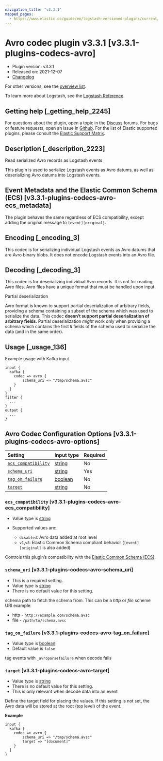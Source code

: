 ```yaml
---
navigation_title: "v3.3.1"
mapped_pages:
  - https://www.elastic.co/guide/en/logstash-versioned-plugins/current/v3.3.1-plugins-codecs-avro.html
---
```


# Avro codec plugin v3.3.1 [v3.3.1-plugins-codecs-avro]

* Plugin version: v3.3.1
* Released on: 2021-12-07
* [Changelog](https://github.com/logstash-plugins/logstash-codec-avro/blob/v3.3.1/CHANGELOG.md)

For other versions, see the [overview list](codec-avro-index.md).

To learn more about Logstash, see the [Logstash Reference](https://www.elastic.co/guide/en/logstash/current/index.html).

## Getting help [_getting_help_2245]

For questions about the plugin, open a topic in the [Discuss](http://discuss.elastic.co) forums. For bugs or feature requests, open an issue in [Github](https://github.com/logstash-plugins/logstash-codec-avro). For the list of Elastic supported plugins, please consult the [Elastic Support Matrix](https://www.elastic.co/support/matrix#matrix_logstash_plugins).

## Description [_description_2223]

Read serialized Avro records as Logstash events

This plugin is used to serialize Logstash events as Avro datums, as well as deserializing Avro datums into Logstash events.

## Event Metadata and the Elastic Common Schema (ECS) [v3.3.1-plugins-codecs-avro-ecs_metadata]

The plugin behaves the same regardless of ECS compatibility, except adding the original message to `[event][original]`.

## Encoding [_encoding_3]

This codec is for serializing individual Logstash events as Avro datums that are Avro binary blobs. It does not encode Logstash events into an Avro file.

## Decoding [_decoding_3]

This codec is for deserializing individual Avro records. It is not for reading Avro files. Avro files have a unique format that must be handled upon input.

Partial deserialization

Avro format is known to support partial deserialization of arbitrary fields, providing a schema containing a subset of the schema which was used to serialize the data. This codec **doesn’t support partial deserialization of arbitrary fields**. Partial deserialization *might* work only when providing a schema which contains the first `N` fields of the schema used to serialize the data (and in the same order).

## Usage [_usage_136]

Example usage with Kafka input.

```
input {
  kafka {
    codec => avro {
        schema_uri => "/tmp/schema.avsc"
    }
  }
}
filter {
  ...
}
output {
  ...
}
```

## Avro Codec Configuration Options [v3.3.1-plugins-codecs-avro-options]

| Setting | Input type | Required |
| :- | :- | :- |
| [`ecs_compatibility`](v3-3-1-plugins-codecs-avro.md#v3.3.1-plugins-codecs-avro-ecs_compatibility) | [string](/lsr/value-types.md#string) | No |
| [`schema_uri`](v3-3-1-plugins-codecs-avro.md#v3.3.1-plugins-codecs-avro-schema_uri) | [string](/lsr/value-types.md#string) | Yes |
| [`tag_on_failure`](v3-3-1-plugins-codecs-avro.md#v3.3.1-plugins-codecs-avro-tag_on_failure) | [boolean](/lsr/value-types.md#boolean) | No |
| [`target`](v3-3-1-plugins-codecs-avro.md#v3.3.1-plugins-codecs-avro-target) | [string](/lsr/value-types.md#string) | No |

### `ecs_compatibility` [v3.3.1-plugins-codecs-avro-ecs_compatibility]

* Value type is [string](/lsr/value-types.md#string)

* Supported values are:

  * `disabled`: Avro data added at root level
  * `v1`,`v8`: Elastic Common Schema compliant behavior (`[event][original]` is also added)

Controls this plugin’s compatibility with the [Elastic Common Schema (ECS)](https://www.elastic.co/guide/en/ecs/current).

### `schema_uri` [v3.3.1-plugins-codecs-avro-schema_uri]

* This is a required setting.
* Value type is [string](/lsr/value-types.md#string)
* There is no default value for this setting.

schema path to fetch the schema from. This can be a *http* or *file* scheme URI example:

* http - `http://example.com/schema.avsc`
* file - `/path/to/schema.avsc`

### `tag_on_failure` [v3.3.1-plugins-codecs-avro-tag_on_failure]

* Value type is [boolean](/lsr/value-types.md#boolean)
* Default value is `false`

tag events with `_avroparsefailure` when decode fails

### `target` [v3.3.1-plugins-codecs-avro-target]

* Value type is [string](/lsr/value-types.md#string)
* There is no default value for this setting.
* This is only relevant when decode data into an event

Define the target field for placing the values. If this setting is not set, the Avro data will be stored at the root (top level) of the event.

**Example**

```
input {
  kafka {
    codec => avro {
        schema_uri => "/tmp/schema.avsc"
        target => "[document]"
    }
  }
}
```
